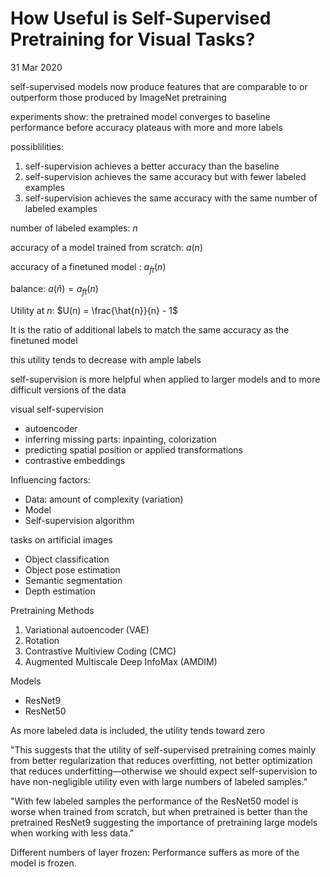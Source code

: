 # How Useful is Self-Supervised Pretraining for Visual Tasks?

31 Mar 2020

self-supervised models now produce features that are comparable to or outperform those produced by ImageNet pretraining

experiments show: the pretrained model converges to baseline performance before accuracy plateaus with more and more labels

possiblilities:

1. self-supervision achieves a better accuracy than the baseline
2. self-supervision achieves the same accuracy but with fewer labeled examples
3. self-supervision achieves the same accuracy with the same number of labeled examples

number of labeled examples: $n$

accuracy of a model trained from scratch: $a(n)$

accuracy of a finetuned model : $a_{ft}(n)$

balance: $a(\hat{n}) = a_{ft}(n)$

Utility at $n$: $U(n) = \frac{\hat{n}}{n} - 1$

It is the ratio of additional labels to match the same accuracy as the finetuned model

this utility tends to decrease with ample labels

self-supervision is more helpful when applied to larger models and to more difficult versions of the data

visual self-supervision

- autoencoder
- inferring missing parts: inpainting, colorization
- predicting spatial position or applied transformations
- contrastive embeddings

Influencing factors:

- Data: amount of complexity (variation)
- Model
- Self-supervision algorithm

tasks on artificial images

- Object classification
- Object pose estimation
- Semantic segmentation
- Depth estimation

Pretraining Methods

1. Variational autoencoder (VAE)
2. Rotation
3. Contrastive Multiview Coding (CMC)
4. Augmented Multiscale Deep InfoMax (AMDIM)

Models

- ResNet9
- ResNet50

As more labeled data is included, the utility tends toward zero

"This suggests that the utility of self-supervised pretraining comes mainly from better regularization that reduces overfitting, not better optimization that reduces underfitting—otherwise we should expect self-supervision to have non-negligible utility even with large numbers of labeled samples."

"With few labeled samples the performance of the ResNet50 model is worse when trained from scratch, but when pretrained is better than the pretrained ResNet9 suggesting the importance of pretraining large models when working with less data."

Different numbers of layer frozen: Performance suffers as more of the model is frozen.
